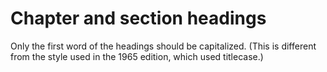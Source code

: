 Chapter and section headings
========

Only the first word of the headings should be capitalized. (This is
different from the style used in the 1965 edition, which used titlecase.)

